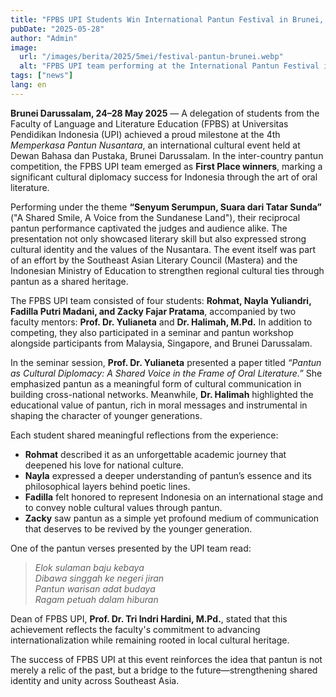 ```yaml
---
title: "FPBS UPI Students Win International Pantun Festival in Brunei, Showcasing Indonesian Culture"
pubDate: "2025-05-28"
author: "Admin"
image:
  url: "/images/berita/2025/5mei/festival-pantun-brunei.webp"
  alt: "FPBS UPI team performing at the International Pantun Festival in Brunei"
tags: ["news"]
lang: en
---
```


**Brunei Darussalam, 24–28 May 2025** — A delegation of students from the Faculty of Language and Literature Education (FPBS) at Universitas Pendidikan Indonesia (UPI) achieved a proud milestone at the 4th *Memperkasa Pantun Nusantara*, an international cultural event held at Dewan Bahasa dan Pustaka, Brunei Darussalam. In the inter-country pantun competition, the FPBS UPI team emerged as **First Place winners**, marking a significant cultural diplomacy success for Indonesia through the art of oral literature.

Performing under the theme **“Senyum Serumpun, Suara dari Tatar Sunda”** ("A Shared Smile, A Voice from the Sundanese Land"), their reciprocal pantun performance captivated the judges and audience alike. The presentation not only showcased literary skill but also expressed strong cultural identity and the values of the Nusantara. The event itself was part of an effort by the Southeast Asian Literary Council (Mastera) and the Indonesian Ministry of Education to strengthen regional cultural ties through pantun as a shared heritage.

The FPBS UPI team consisted of four students: **Rohmat, Nayla Yuliandri, Fadilla Putri Madani, and Zacky Fajar Pratama**, accompanied by two faculty mentors: **Prof. Dr. Yulianeta** and **Dr. Halimah, M.Pd.** In addition to competing, they also participated in a seminar and pantun workshop alongside participants from Malaysia, Singapore, and Brunei Darussalam.

In the seminar session, **Prof. Dr. Yulianeta** presented a paper titled *“Pantun as Cultural Diplomacy: A Shared Voice in the Frame of Oral Literature.”* She emphasized pantun as a meaningful form of cultural communication in building cross-national networks. Meanwhile, **Dr. Halimah** highlighted the educational value of pantun, rich in moral messages and instrumental in shaping the character of younger generations.

Each student shared meaningful reflections from the experience:
- **Rohmat** described it as an unforgettable academic journey that deepened his love for national culture.  
- **Nayla** expressed a deeper understanding of pantun’s essence and its philosophical layers behind poetic lines.  
- **Fadilla** felt honored to represent Indonesia on an international stage and to convey noble cultural values through pantun.  
- **Zacky** saw pantun as a simple yet profound medium of communication that deserves to be revived by the younger generation.

One of the pantun verses presented by the UPI team read:

> *Elok sulaman baju kebaya*  
> *Dibawa singgah ke negeri jiran*  
> *Pantun warisan adat budaya*  
> *Ragam petuah dalam hiburan*  

Dean of FPBS UPI, **Prof. Dr. Tri Indri Hardini, M.Pd.**, stated that this achievement reflects the faculty's commitment to advancing internationalization while remaining rooted in local cultural heritage.

The success of FPBS UPI at this event reinforces the idea that pantun is not merely a relic of the past, but a bridge to the future—strengthening shared identity and unity across Southeast Asia.
